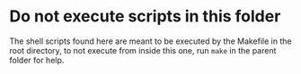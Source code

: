 # Do not execute scripts in this folder

The shell scripts found here are meant to be executed by the Makefile
in the root directory, to not execute from inside this one, run `make`
in the parent folder for help.
